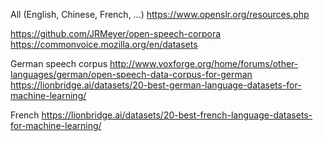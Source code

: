 All (English, Chinese, French, …)
https://www.openslr.org/resources.php

https://github.com/JRMeyer/open-speech-corpora
https://commonvoice.mozilla.org/en/datasets

German speech corpus
http://www.voxforge.org/home/forums/other-languages/german/open-speech-data-corpus-for-german
https://lionbridge.ai/datasets/20-best-german-language-datasets-for-machine-learning/

French
https://lionbridge.ai/datasets/20-best-french-language-datasets-for-machine-learning/
